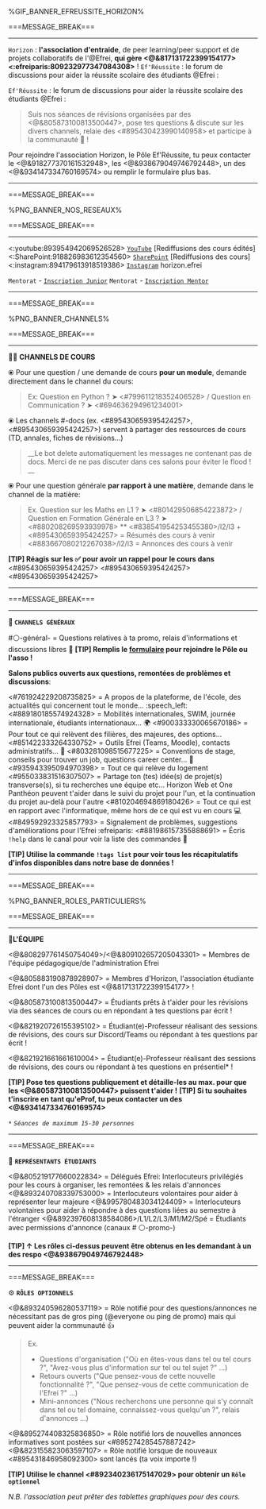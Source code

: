 %GIF_BANNER_EFREUSSITE_HORIZON%

===MESSAGE_BREAK===
 ** **
`Horizon` : **l'association d'entraide**, de peer learning/peer support et de projets collaboratifs de l'@Efrei, **qui gère <@&817131722399154177> <:efreiparis:809232977347084308>** ! `Ef'Réussite` : le forum de discussions pour aider la réussite scolaire des étudiants @Efrei : 

`Ef'Réussite` : le forum de discussions pour aider la réussite scolaire des étudiants @Efrei :
> Suis nos séances de révisions organisées par des <@&805873100813500447>, pose tes questions & discute sur les divers channels, relaie des <#895430423990140958> et participe à la communauté :100: !

Pour rejoindre l'association Horizon, le Pôle Ef'Réussite, tu peux contacter le <@&918277370161532948>, les <@&938679049746792448>, un des <@&934147334760169574> ou remplir le formulaire plus bas. 
  ** **
===MESSAGE_BREAK===

%PNG_BANNER_NOS_RESEAUX%

===MESSAGE_BREAK===
 ** **
<:youtube:893954942069526528> [`YouTube`](https://bit.ly/HorizonYouTube) [Rediffusions des cours édités]
<:SharePoint:918826983612354560> [`SharePoint`](https://bit.ly/EfRéussiteSP) [Rediffusions des cours] 
<:instagram:894179613918519386> [`Instagram`](https://bit.ly/HorizonInstagram) horizon.efrei

`Mentorat` - [`Inscription Junior`](https://bit.ly/HorizonJunior)
`Mentorat` - [`Inscription Mentor`](https://bit.ly/HorizonMentor)
  ** **

===MESSAGE_BREAK===

%PNG_BANNER_CHANNELS%

===MESSAGE_BREAK===
 ** **
:teacher: __**CHANNELS DE COURS**__

⦿ Pour une question / une demande de cours __pour un module__, demande directement dans le channel du cours: 
> Ex: Question en Python ? ➤ <#799611218352406528> / Question en Communication ? ➤ <#694636294961234001> 

⦿ Les channels #<module>-docs (ex. <#895430659395424257>, <#895430659395424257>) servent à partager des ressources de cours (TD, annales, fiches de révisions...) 
> __Le bot delete automatiquement les messages ne contenant pas de docs. Merci de ne pas discuter dans ces salons pour éviter le flood ! __

⦿ Pour une question générale __par rapport à une matière__, demande dans le channel de la matière: 
> Ex. Question sur les Maths en L1 ? ➤ <#801429506854223872> / Question en Formation Générale en L3 ? ➤ <#880208269593939978>
  **
<#838541954253455380>/l2/l3 + <#895430659395424257> = Résumés des cours à venir <#883667080212267038>/l2/l3 = Annonces des cours à venir 

**[TIP] Réagis sur les :white_check_mark: pour avoir un rappel pour le cours dans** <#895430659395424257> <#895430659395424257> <#895430659395424257>
 ** **

===MESSAGE_BREAK===
 ** **
__**:book: `CHANNELS GÉNÉRAUX`**__

#:white_circle:-général-<promo> = Questions relatives à ta promo, relais d'informations et discussions libres :speech_balloon: 
**[TIP] Remplis le [formulaire](https://bit.ly/EfRéussiteRecrute) pour rejoindre le Pôle ou l'asso !** 

__Salons publics ouverts aux **questions, remontées de problèmes et discussions**__: 

<#761924229208735825> = A propos de la plateforme, de l'école, des actualités qui concernent tout le monde... :speech_left:
<#889180185574924328> = Mobilités internationales, SWIM, journée internationale, étudiants internationaux... :earth_africa:
<#900333330065670186> = Pour tout ce qui relèvent des filières, des majeures, des options... 
<#851422333264330752> = Outils Efrei (Teams, Moodle), contacts administratifs... :school_satchel:
<#803281098515677225> = Conventions de stage, conseils pour trouver un job, questions career center... :briefcase:
<#935943395094970398> = Tout ce qui relève du logement
<#955033831516307507> = Partage ton (tes) idée(s) de projet(s) transverse(s), si tu recherches une équipe etc... Horizon Web et One Panthéon peuvent t'aider dans le suivi du projet pour l'un, et la continuation du projet au-delà pour l'autre
<#810204694869180426> = Tout ce qui est en rapport avec l'informatique, même hors de ce qui est vu en cours :computer:
<#849592923325857793> = Signalement de problèmes, suggestions d'améliorations pour l'Efrei  :efreiparis:
<#881986157355888691> = Écris `!help` dans le canal pour voir la liste des commandes :robot:

**[TIP] Utilise la commande `!tags list` pour voir tous les récapitulatifs d'infos disponibles dans notre base de données !**
 
** **
===MESSAGE_BREAK===

%PNG_BANNER_ROLES_PARTICULIERS%

===MESSAGE_BREAK===
 ** **
:compass:__**L'ÉQUIPE**__ 

<@&808297761450754049>/<@&809102657205043301> = Membres de l'équipe pédagogique/de l'administration Efrei 

<@&805883190878928907> = Membres d'Horizon, l'association étudiante Efrei dont l'un des Pôles est <@&817131722399154177> ! 

<@&805873100813500447> = Étudiants prêts à t'aider pour les révisions via des séances de cours ou en répondant à tes questions par écrit ! 

<@&821920726155395102> = Étudiant(e)-Professeur réalisant des sessions de révisions, des cours sur Discord/Teams ou répondant à tes questions par écrit !

<@&821921661661610004> = Étudiant(e)-Professeur réalisant des sessions de révisions, des cours ou répondant à tes questions en présentiel* !

**[TIP] Pose tes questions publiquement et détaille-les au max. pour que les <@&805873100813500447> puissent t'aider !**
**[TIP] Si tu souhaites t'inscrire en tant qu'eProf, tu peux contacter  un des <@&934147334760169574>**

`*` *`Séances de maximum 15-30 personnes`*
  
** **
===MESSAGE_BREAK===

🎩 __**`REPRÉSENTANTS ÉTUDIANTS`**__

<@&805219177660022834> = Délégués Efrei: Interlocuteurs privilégiés pour les cours à organiser, les remontées & les relais d'annonces
<@&893240708339753000> = Interlocuteurs volontaires pour aider à représenter leur majeure
<@&995780483034124409> = Interlocuteurs volontaires pour aider à répondre à des questions liées au semestre à l'étranger
<@&892397608138584086>/L1/L2/L3/M1/M2/Spé = Étudiants avec permissions d'annonce (canaux # ⚪-promo-<promo>)

**[TIP] ↑ Les rôles ci-dessus peuvent être obtenus en les demandant à un des respo <@&938679049746792448>**
   
** **
===MESSAGE_BREAK===

⚙️ __**`RÔLES OPTIONNELS`**__

<@&893240596280537119> = Rôle notifié pour des questions/annonces ne nécessitant pas de gros ping (@everyone ou ping de promo) mais qui peuvent aider la communauté 👍
> Ex. 
> - Questions d'organisation ("Où en êtes-vous dans tel ou tel cours ?", "Avez-vous plus d'information sur tel ou tel sujet ?" ...)
> - Retours ouverts ("Que pensez-vous de cette nouvelle fonctionnalité ?", "Que pensez-vous de cette communication de l'Efrei ?" ...)
> - Mini-annonces ("Nous recherchons une personne qui s'y connaît dans tel ou tel domaine, connaissez-vous quelqu'un ?", relais d'annonces ...)

<@&895274408325836850> = Rôle notifié lors de nouvelles annonces informatives sont postées sur <#895274285457887242>
<@&823155823063597107> = Rôle notifié lorsque de nouveaux <#895431846958092300> sont lancés (ta voix importe !)

**[TIP] Utilise le channel <#892340236175147029> pour obtenir un `Rôle optionnel`**

*N.B. l'association peut prêter des tablettes graphiques pour des cours.*
